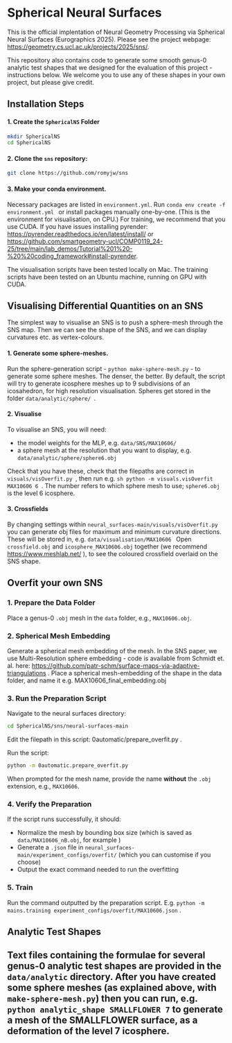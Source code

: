 # Spherical Neural Surfaces

This is the official implentation of Neural Geometry Processing via Spherical Neural Surfaces (Eurographics 2025).
Please see the project webpage: https://geometry.cs.ucl.ac.uk/projects/2025/sns/.

This repository also contains code to generate some smooth genus-0 analytic test shapes that we designed for the evaluation of this project - instructions below. We welcome you to use any of these shapes in your own project, but please give credit.

## Installation Steps

#### 1. Create the `SphericalNS` Folder
```sh
mkdir SphericalNS
cd SphericalNS
```

#### 2. Clone the `sns` repository:
```sh
git clone https://github.com/romyjw/sns
```
#### 3. Make your conda environment.

Necessary packages are listed in ```environment.yml```.
Run ```conda env create -f environment.yml ``` or install packages manually one-by-one.
(This is the environment for visualisation, on CPU.)
For training, we recommend that you use CUDA. 
If you have issues installing pyrender: https://pyrender.readthedocs.io/en/latest/install/ or https://github.com/smartgeometry-ucl/COMP0119_24-25/tree/main/lab_demos/Tutorial%201%20-%20%20coding_framework#install-pyrender.

The visualisation scripts have been tested locally on Mac.
The training scripts have been tested on an Ubuntu machine, running on GPU with CUDA.

## Visualising Differential Quantities on an SNS

The simplest way to visualise an SNS is to push a sphere-mesh through the SNS map. Then we can see the shape of the SNS, and we can display curvatures etc. as vertex-colours.

#### 1. Generate some sphere-meshes.
Run the sphere-generation script - ```python make-sphere-mesh.py``` - to generate some sphere meshes. The denser, the better. By default, the script will try to generate icosphere meshes up to 9 subdivisions of an icosahedron, for high resolution visualisation. Spheres get stored in the folder ```data/analytic/sphere/ ```.

#### 2. Visualise
To visualise an SNS, you will need:
- the model weights for the MLP, e.g. ```data/SNS/MAX10606/ ```
- a sphere mesh at the resolution that you want to display, e.g. ```data/analytic/sphere/sphere6.obj ```

Check that you have these, check that the filepaths are correct in ```visuals/visOverfit.py ```, then run e.g. ```sh python -m visuals.visOverfit  MAX10606 6 ```. The number refers to which sphere mesh to use; ```sphere6.obj``` is the level 6 icosphere.

#### 3. Crossfields
By changing settings within ```neural_surfaces-main/visuals/visOverfit.py ``` you can generate obj files for maximum and minimum curvature directions. These will be stored in, e.g. ```data/visualisation/MAX10606 ```
Open ```crossfield.obj``` and ```icosphere_MAX10606.obj``` together (we recommend https://www.meshlab.net/ ), to see the coloured crossfield overlaid on the SNS shape.

## Overfit your own SNS


### 1. Prepare the Data Folder

Place a genus-0 `.obj` mesh in the `data` folder, e.g., `MAX10606.obj`.

### 2. Spherical Mesh Embedding
Generate a spherical mesh embedding of the mesh. In the SNS paper, we use Multi-Resolution sphere embedding - code is available from Schmidt et. al. here: https://github.com/patr-schm/surface-maps-via-adaptive-triangulations .
Place a spherical mesh-embedding of the shape in the data folder, and name it e.g. MAX10606_final_embedding.obj


### 3. Run the Preparation Script
Navigate to the neural surfaces directory:
```sh
cd SphericalNS/sns/neural-surfaces-main
```
Edit the filepath in this script: 0automatic/prepare_overfit.py .

Run the script:
```sh
python -m 0automatic.prepare_overfit.py
```
When prompted for the mesh name, provide the name **without** the `.obj` extension, e.g., `MAX10606`.

### 4. Verify the Preparation
If the script runs successfully, it should:
- Normalize the mesh by bounding box size (which is saved as ```data/MAX10606_nB.obj```, for example )
- Generate a `.json` file in ```neural_surfaces-main/experiment_configs/overfit/``` (which you can customise if you choose)
- Output the exact command needed to run the overfitting

### 5. Train

Run the command outputted by the preparation script. E.g. 
```python -m mains.training experiment_configs/overfit/MAX10606.json``` .



## Analytic Test Shapes
Text files containing the formulae for several genus-0 analytic test shapes are provided in the ```data/analytic``` directory.
After you have created some sphere meshes (as explained above, with ```make-sphere-mesh.py```) then you can run, e.g. ```python analytic_shape SMALLFLOWER 7``` to generate a mesh of the SMALLFLOWER surface, as a deformation of the level 7 icosphere.
---

